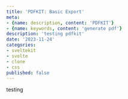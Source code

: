 ```yaml
---
title: 'PDFKIT: Basic Export'
meta:
- {name: description, content: 'PDFKIT'}
- {name: keywords, content: 'generate pdf'}
description: 'testing pdfkit'
date: '2023-11-24'
categories:
- sveltekit
- svelte
- clone
- css
published: false
---
```


testing